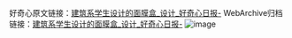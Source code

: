 好奇心原文链接：[建筑系学生设计的面膜盒_设计_好奇心日报-](https://www.qdaily.com/articles/2201.html)
WebArchive归档链接：[建筑系学生设计的面膜盒_设计_好奇心日报-](http://web.archive.org/web/20190623150929/https://www.qdaily.com/articles/2201.html)
![image](http://ww3.sinaimg.cn/large/007d5XDply1g3veqzs04lj30u02prnbk)